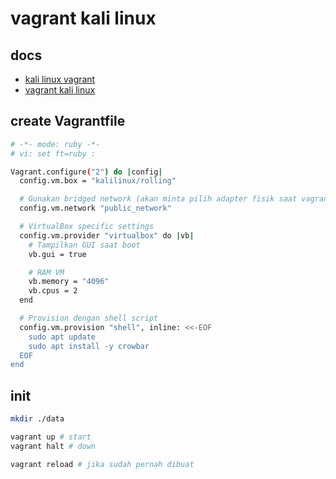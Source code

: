 # vagrant kali linux
## docs
- [kali linux vagrant](https://www.kali.org/docs/virtualization/install-vagrant-guest-vm/)
- [vagrant kali linux](https://portal.cloud.hashicorp.com/vagrant/discover/kalilinux/rolling)

## create Vagrantfile
```bash
# -*- mode: ruby -*-
# vi: set ft=ruby :

Vagrant.configure("2") do |config|
  config.vm.box = "kalilinux/rolling"

  # Gunakan bridged network (akan minta pilih adapter fisik saat vagrant up)
  config.vm.network "public_network"

  # VirtualBox specific settings
  config.vm.provider "virtualbox" do |vb|
    # Tampilkan GUI saat boot
    vb.gui = true

    # RAM VM
    vb.memory = "4096"
    vb.cpus = 2
  end

  # Provision dengan shell script
  config.vm.provision "shell", inline: <<-EOF
    sudo apt update
    sudo apt install -y crowbar
  EOF
end
```

## init
```bash
mkdir ./data

vagrant up # start
vagrant halt # down

vagrant reload # jika sudah pernah dibuat
```